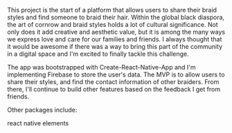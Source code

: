 This project is the start of a platform that allows users to share their braid styles and find someone
 to braid their hair. Within the global black diaspora, the art of cornrow and braid styles holds a lot of
 cultural significance. Not only does it add creative and aesthetic value, but it is among the many ways we 
  express love and care for our families and friends. I always thought that it would be awesome if there was a 
  way to bring this part of the community in a digital space and I'm excited to finally tackle this challenge. 
  
  The app was bootstrapped with Create-React-Native-App and I'm implementing Firebase to store the user's data. 
  The MVP is to allow users to share their styles, and find the contact information of other braiders. From there,
  I'll continue to build other features based on the feedback I get from friends. 
  
  Other packages include:
  
  react native elements